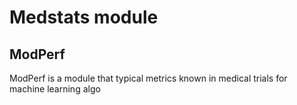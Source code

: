 # Medstats module


## ModPerf

ModPerf is a module that typical metrics known in medical trials for machine learning algo




